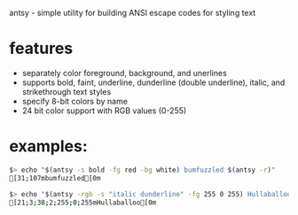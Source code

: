 antsy - simple utility for building ANSI escape codes for styling text
 
# features
 - separately color foreground, background, and unerlines
 - supports bold, faint, underline, dunderline (double underline), italic, and strikethrough text styles
 - specify 8-bit colors by name
 - 24 bit color support with RGB values (0-255)
 
# examples:
```sh
$> echo "$(antsy -s bold -fg red -bg white) bumfuzzled $(antsy -r)"
[31;107mbumfuzzled[0m
```

```sh
$> echo "$(antsy -rgb -s "italic dunderline" -fg 255 0 255) Hullaballoo $(antsy -r)"
[21;3;38;2;255;0;255mHullaballoo[0m
```
